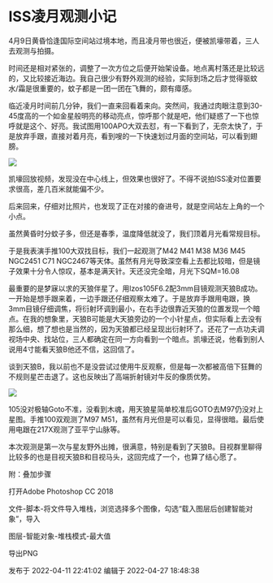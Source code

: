 # ISS凌月观测小记

4月9日黄昏恰逢国际空间站过境本地，而且凌月带也很近，便被凯壕带着，三人去观测与拍摄。

时间还是相对紧张的，调整了一次方位之后便开始架设备。地点离村落还是比较远的，又比较接近海边。我自己很少有野外观测的经验，实际到场之后才觉得驱蚊水/霜是很重要的，蚊子都是一团一团在飞舞的，颇有瘴感。

临近凌月时间前几分钟，我们一直来回看着来向。突然间，我通过肉眼注意到30-45度高的一个如金星般明亮的移动亮点，惊呼那个就是吧，他们疑惑了一下也惊呼就是这个、好亮。我试图用100APO大双去怼，有一下看到了，无奈太快了，于是放弃手跟，直接对着月亮，看到嗖的一下快速划过月面的空间站，可以看到翅膀。

![](https://pic1.zhimg.com/v2-96e8dcca22b5a37f3847cbf554e20e1b_720w.jpg?source=d16d100b)

凯壕回放视频，发现没在中心线上，但效果也很好了。不得不说拍ISS凌对位置要求很高，差几百米就能偏不少。

后来回来，仔细对比照片，也发现了正在对接的奋进号，就是空间站左上角的一个小点。

虽然黄昏时分蚊子多，但还是春季，温度降低就没了，我们顶着月光看常规目标。

于是我表演手推100大双找目标，我们一起观测了M42 M41 M38 M36 M45 NGC2451 C71
NGC2467等天体。虽然有月光导致深空看上去都比较暗，但是镜子效果十分令人惊叹，基本是满天针。天还没完全暗，月光下SQM=16.08

最重要的是梦寐以求的天狼伴星了。用lzos105F6.2配3mm目镜观测天狼B成功。一开始是想手跟来着，一边手跟还仔细观察太难了。于是放弃手跟用电跟，换3mm目镜仔细调焦，将衍射环调到最小，在右手边很靠近天狼的位置发现一个暗点。在我的想象里，天狼B可能是大天狼旁边的一个小针星点，但实际看上去没有那么细，想了想也是当然的，因为天狼都已经呈现出衍射环了。还花了一点功夫调视场中央、找站位，三人都确定在同一方向看到一个暗点。凯壕还说，他看到别人说用4寸能看天狼B他还不信，这回信了。

谈到天狼B，我以前也不是没尝试过使用牛反观察，但是每一次都被高倍下狂舞的不规则星芒击退了。这也反映出了高端折射镜对牛反的像质优势。

![](https://pic1.zhimg.com/v2-6624d34b1cb806d18d7681ce82f53c1f_720w.jpg?source=d16d100b)

105没对极轴Goto不准，没看到木魂，用天狼星简单校准后GOTO去M97仍没对上星图。手推100双观测了M97
M51，虽然有月光但是可以看见，显得很暗。最后使用电跟在217X观测了亚平宁山脉等。

本次观测是第一次与星友野外出摊，很满意，特别是看到了天狼B。目视群里聊得比较多的也是目视天狼B和目视马头，这回完成了一个，也算了结心愿了。

  

附：叠加步骤

打开Adobe Photoshop CC 2018

文件-脚本-将文件导入堆栈，浏览选择多个图像，勾选“载入图层后创建智能对象”，导入

图层-智能对象-堆栈模式-最大值

导出PNG

发布于 2022-04-11 22:41:02 编辑于 2022-04-27 18:48:38

